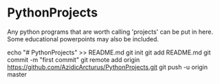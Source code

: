 # PythonProjects
Any python programs that are worth calling 'projects' can be put in here. Some educational powerpoints may also be included.

echo "# PythonProjects" >> README.md
git init
git add README.md
git commit -m "first commit"
git remote add origin https://github.com/AzidicArcturus/PythonProjects.git
git push -u origin master
